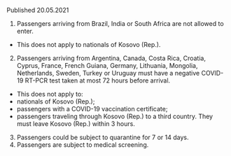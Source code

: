 Published 20.05.2021
1. Passengers arriving from Brazil, India or South Africa are not allowed to enter.
- This does not apply to nationals of Kosovo (Rep.).
2. Passengers arriving from Argentina, Canada, Costa Rica, Croatia, Cyprus, France, French Guiana, Germany, Lithuania, Mongolia, Netherlands, Sweden, Turkey or Uruguay must have a negative COVID-19 RT-PCR test taken at most 72 hours before arrival.
- This does not apply to:
- nationals of Kosovo (Rep.);
- passengers with a COVID-19 vaccination certificate;
- passengers traveling through Kosovo (Rep.) to a third country. They must leave Kosovo (Rep.) within 3 hours.
3. Passengers could be subject to quarantine for 7 or 14 days.
4. Passengers are subject to medical screening.

